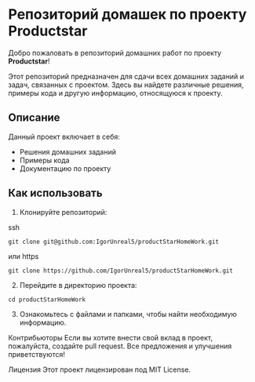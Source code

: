 # Репозиторий домашек по проекту Productstar

Добро пожаловать в репозиторий домашних работ по проекту **Productstar**!

Этот репозиторий предназначен для сдачи всех домашних заданий и задач, связанных с проектом. Здесь вы найдете различные решения, примеры кода и другую информацию, относящуюся к проекту.

## Описание

Данный проект включает в себя:

- Решения домашних заданий
- Примеры кода
- Документацию по проекту

## Как использовать

1. Клонируйте репозиторий:

ssh
   ```
   git clone git@github.com:IgorUnreal5/productStarHomeWork.git
   ```
   
   или
https
   ```
   git clone https://github.com/IgorUnreal5/productStarHomeWork.git
   ```

2. Перейдите в директорию проекта:

`cd productStarHomeWork`

3. Ознакомьтесь с файлами и папками, чтобы найти необходимую информацию.

Контрибьюторы
Если вы хотите внести свой вклад в проект, пожалуйста, создайте pull request. Все предложения и улучшения приветствуются!

Лицензия
Этот проект лицензирован под MIT License.
